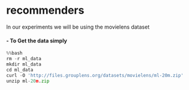 # recommenders
In our experiments we will be using the movielens dataset
#### - To Get the data simply
```python
%%bash
rm -r ml_data
mkdir ml_data
cd ml_data
curl -O 'http://files.grouplens.org/datasets/movielens/ml-20m.zip'
unzip ml-20m.zip
```

